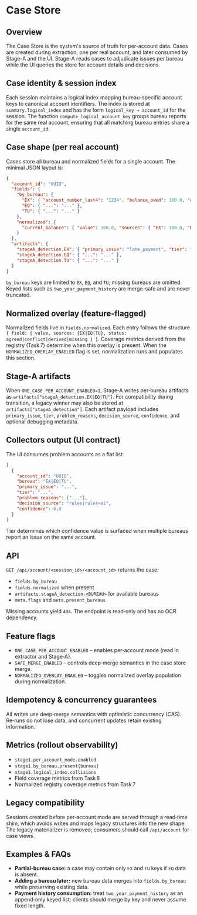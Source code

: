 # Case Store

## Overview
The Case Store is the system's source of truth for per-account data. Cases are
created during extraction, one per real account, and later consumed by Stage-A
and the UI. Stage-A reads cases to adjudicate issues per bureau while the UI
queries the store for account details and decisions.

## Case identity & session index
Each session maintains a logical index mapping bureau-specific account keys to
canonical account identifiers. The index is stored at `summary.logical_index`
and has the form `logical_key → account_id` for the session. The function
`compute_logical_account_key` groups bureau reports for the same real account,
ensuring that all matching bureau entries share a single `account_id`.

## Case shape (per real account)
Cases store all bureau and normalized fields for a single account. The minimal
JSON layout is:

```json
{
  "account_id": "UUID",
  "fields": {
    "by_bureau": {
      "EX": { "account_number_last4": "1234", "balance_owed": 100.0, "credit_limit": 1000.0, "date_opened": "2019-08", "payment_status": "OK", "two_year_payment_history": [ { "date": "2024-01", "status": "OK" } ] },
      "EQ": { "...": "..." },
      "TU": { "...": "..." }
    },
    "normalized": {
      "current_balance": { "value": 100.0, "sources": { "EX": 100.0, "EQ": 100.0 }, "status": "agreed" }
    }
  },
  "artifacts": {
    "stageA_detection.EX": { "primary_issue": "late_payment", "tier": "medium", "problem_reasons": ["30d_late"], "decision_source": "rules", "confidence": 0.82 },
    "stageA_detection.EQ": { "...": "..." },
    "stageA_detection.TU": { "...": "..." }
  }
}
```

`by_bureau` keys are limited to `EX`, `EQ`, and `TU`; missing bureaus are
omitted. Keyed lists such as `two_year_payment_history` are merge-safe and are
never truncated.

## Normalized overlay (feature‑flagged)
Normalized fields live in `fields.normalized`. Each entry follows the structure
`{ field: { value, sources: {EX|EQ|TU}, status: agreed|conflict|derived|missing } }`.
Coverage metrics derived from the registry (Task 7) determine when this overlay
is present. When the `NORMALIZED_OVERLAY_ENABLED` flag is set, normalization runs
and populates this section.

## Stage‑A artifacts
When `ONE_CASE_PER_ACCOUNT_ENABLED=1`, Stage‑A writes per‑bureau artifacts as
`artifacts["stageA_detection.EX|EQ|TU"]`. For compatibility during transition, a
legacy winner may also be stored at `artifacts["stageA_detection"]`. Each
artifact payload includes `primary_issue`, `tier`, `problem_reasons`,
`decision_source`, `confidence`, and optional debugging metadata.

## Collectors output (UI contract)
The UI consumes problem accounts as a flat list:

```json
[
  {
    "account_id": "UUID",
    "bureau": "EX|EQ|TU",
    "primary_issue": "...",
    "tier": "...",
    "problem_reasons": ["..."],
    "decision_source": "rules|rules+ai",
    "confidence": 0.0
  }
]
```

Tier determines which confidence value is surfaced when multiple bureaus report
an issue on the same account.

## API
`GET /api/account/<session_id>/<account_id>` returns the case:
- `fields.by_bureau`
- `fields.normalized` when present
- `artifacts.stageA_detection.<BUREAU>` for available bureaus
- `meta.flags` and `meta.present_bureaus`

Missing accounts yield `404`. The endpoint is read‑only and has no OCR
dependency.

## Feature flags
- `ONE_CASE_PER_ACCOUNT_ENABLED` – enables per‑account mode (read in extractor
  and Stage‑A).
- `SAFE_MERGE_ENABLED` – controls deep‑merge semantics in the case store merge.
- `NORMALIZED_OVERLAY_ENABLED` – toggles normalized overlay population during
  normalization.

## Idempotency & concurrency guarantees
All writes use deep‑merge semantics with optimistic concurrency (CAS). Re‑runs do
not lose data, and concurrent updates retain existing information.

## Metrics (rollout observability)
- `stage1.per_account_mode.enabled`
- `stage1.by_bureau.present{bureau}`
- `stage1.logical_index.collisions`
- Field coverage metrics from Task 6
- Normalized registry coverage metrics from Task 7

## Legacy compatibility
Sessions created before per‑account mode are served through a read‑time shim,
which avoids writes and maps legacy structures into the new shape. The legacy
materializer is removed; consumers should call `/api/account` for case views.

## Examples & FAQs
- **Partial‑bureau case:** a case may contain only `EX` and `TU` keys if `EQ`
  data is absent.
- **Adding a bureau later:** new bureau data merges into `fields.by_bureau` while
  preserving existing data.
- **Payment history consumption:** treat `two_year_payment_history` as an
  append‑only keyed list; clients should merge by key and never assume fixed
  length.
